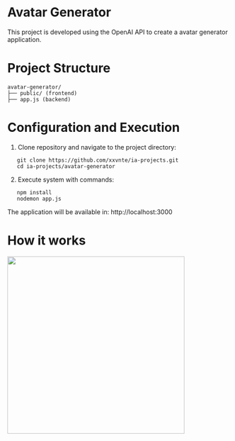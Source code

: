 # Avatar Generator

This project is developed using the OpenAI API to create a avatar generator application.

# Project Structure

```
avatar-generator/
├── public/ (frontend)
├── app.js (backend)
```

# Configuration and Execution

1. Clone repository and navigate to the project directory:

```shell
   git clone https://github.com/xxvnte/ia-projects.git
   cd ia-projects/avatar-generator
```

2. Execute system with commands:

```shell
   npm install
   nodemon app.js
```

The application will be available in: http://localhost:3000

# How it works

<img src="https://github.com/user-attachments/assets/6a550a7b-45c2-4dde-93b6-be77cd6eb31b" width="400">


